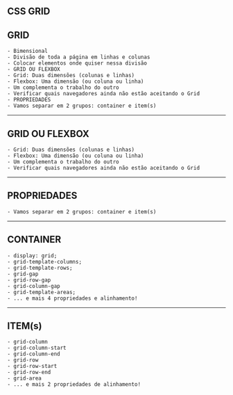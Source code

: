 ## CSS GRID


 ## GRID
    - Bimensional
    - Divisão de toda a página em linhas e colunas
    - Colocar elementos onde quiser nessa divisão
    - GRID OU FLEXBOX
    - Grid: Duas dimensões (colunas e linhas)
    - Flexbox: Uma dimensão (ou coluna ou linha)
    - Um complementa o trabalho do outro
    - Verificar quais navegadores ainda não estão aceitando o Grid
    - PROPRIEDADES
    - Vamos separar em 2 grupos: container e item(s)

------------------------------------------------------------------------

## GRID OU FLEXBOX
    - Grid: Duas dimensões (colunas e linhas)
    - Flexbox: Uma dimensão (ou coluna ou linha)
    - Um complementa o trabalho do outro
    - Verificar quais navegadores ainda não estão aceitando o Grid

------------------------------------------------------------------------
    
## PROPRIEDADES
    - Vamos separar em 2 grupos: container e item(s)

------------------------------------------------------------------------

## CONTAINER
    - display: grid;
    - grid-template-columns;
    - grid-template-rows;
    - grid-gap
    - grid-row-gap
    - grid-column-gap
    - grid-template-areas;
    - ... e mais 4 propriedades e alinhamento!

------------------------------------------------------------------------

## ITEM(s)
    - grid-column
    - grid-column-start
    - grid-column-end
    - grid-row
    - grid-row-start
    - grid-row-end
    - grid-area
    - ... e mais 2 propriedades de alinhamento!